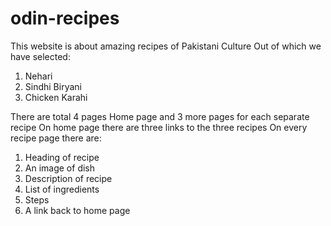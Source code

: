 # odin-recipes

This website is about amazing recipes of Pakistani Culture
Out of which we have selected: 
1) Nehari
2) Sindhi Biryani
3) Chicken Karahi

There are total 4 pages
Home page and 3 more pages for each separate recipe
On home page there are three links to the three recipes
On every recipe page there are: 
1) Heading of recipe
2) An image of dish
3) Description of recipe
4) List of ingredients
5) Steps
6) A link back to home page